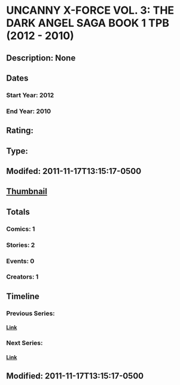 # UNCANNY X-FORCE VOL. 3: THE DARK ANGEL SAGA BOOK 1 TPB (2012 - 2010)
## Description: None
## Dates
### Start Year: 2012
### End Year: 2010
## Rating: 
## Type: 
## Modifed: 2011-11-17T13:15:17-0500
## [Thumbnail](http://i.annihil.us/u/prod/marvel/i/mg/b/40/image_not_available.jpg)
## Totals
### Comics: 1
### Stories: 2
### Events: 0
### Creators: 1
## Timeline
### Previous Series: 
#### [Link]()
### Next Series: 
#### [Link]()
## Modified: 2011-11-17T13:15:17-0500